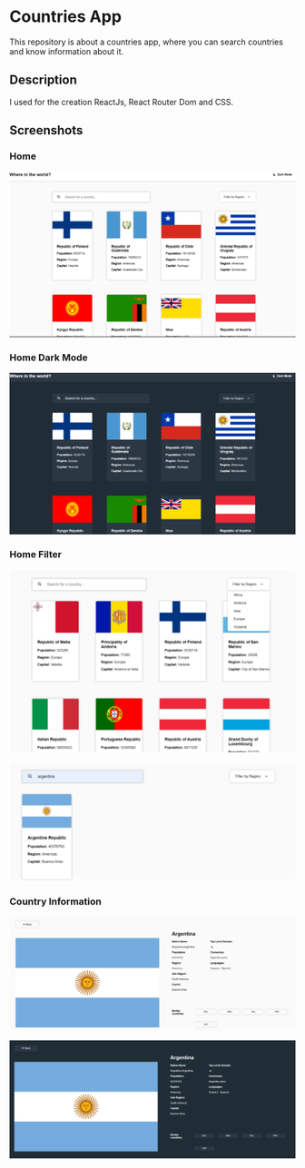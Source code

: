 # Countries App

This repository is about a countries app, where you can search countries and know information about it.

## Description

I used for the creation ReactJs, React Router Dom and CSS.

## Screenshots

### Home

![](imanG/portada-1.png)

### Home Dark Mode

![](imanG/portada-2.png)

### Home Filter

![](imanG/filter.png)

![](imanG/portada-5.png)

### Country Information

![](imanG/portada-6.png)

![](imanG/portada-7.png)
